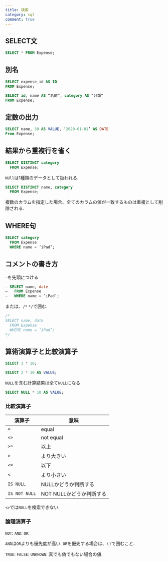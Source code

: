 ```yaml
---
title: 検索
category: sql
comment: true
---
```


## SELECT文
```sql
SELECT * FROM Expense;
```


## 別名
```sql
SELECT expense_id AS ID
FROM Expense;
```

```sql
SELECT id, name AS “名前”, category AS “分類”
FROM Expense;
```

## 定数の出力
```sql
SELECT name, 38 AS VALUE, ‘2020-01-01’ AS DATE
From Expense;
```

## 結果から重複行を省く
```sql
SELECT DISTINCT category
  FROM Expense;
``` 

`NUll`は1種類のデータとして扱われる.


```sql
SELECT DISTINCT name, category
  FROM Expense;
```
 
複数のカラムを指定した場合、全てのカラムの値が一致するものは重複として削除される.

## WHERE句
```sql
SELECT category
  FROM Expense
  WHERE name = ‘iPad’;
```

## コメントの書き方
`—`を先頭につける

```sql
— SELECT name, date
—   FROM Expense
—   WHERE name = ‘iPad’;
```

または、`/*` `*/`で囲む.
```sql
/*
SELECT name, date
  FROM Expense
  WHERE name = ‘iPad’;
*/
```

## 算術演算子と比較演算子
```sql
SELECT 1 * 10;
```

```sql
SELECT 2 * 10 AS VALUE;
```

`NULL`を含む計算結果は全て`NULL`になる

```sql
SELECT NULL * 10 AS VALUE;
```

### 比較演算子

|演算子|意味|
|---|---|
|`=`| equal |
|`<>`| not equal |
|`>=`| 以上 |
|`>`| より大きい |
|`<=`| 以下 |
|`<`| より小さい |
|`IS NULL`|NULLかどうか判断する|
|`IS NOT NULL`| NOT NULLかどうか判断する |

`<>`では`NULL`を検索できない.

### 論理演算子
`NOT`:
`AND`:
`OR`:

`AND`は`OR`よりも優先度が高い.
`OR`を優先する場合は、`()`で囲むこと.

`TRUE`:
`FALSE`:
`UNKNOWN`: 真でも偽でもない場合の値.


